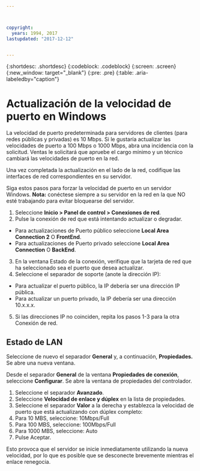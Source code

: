 ```yaml
---



copyright:
  years: 1994, 2017
lastupdated: "2017-12-12"


---
```


{:shortdesc: .shortdesc}
{:codeblock: .codeblock}
{:screen: .screen}
{:new_window: target="_blank"}
{:pre: .pre}
{:table: .aria-labeledby="caption"}

# Actualización de la velocidad de puerto en Windows

La velocidad de puerto predeterminada para servidores de clientes (para redes públicas y privadas) es 10 Mbps. Si le gustaría actualizar las velocidades de puerto a 100 Mbps o 1000 Mbps, abra una incidencia con la solicitud. Ventas le solicitará que apruebe el cargo mínimo y un técnico cambiará las velocidades de puerto en la red.

Una vez completada la actualización en el lado de la red, codifique las interfaces de red correspondientes en su servidor.

Siga estos pasos para forzar la velocidad de puerto en un servidor Windows. **Nota:** conéctese siempre a su servidor en la red en la que NO esté trabajando para evitar bloquearse del servidor.

1. Seleccione **Inicio > Panel de control > Conexiones de red**.
2. Pulse la conexión de red que está intentando actualizar o degradar.
  * Para actualizaciones de Puerto público seleccione **Local Area Connection 2** O **FrontEnd**.
  * Para actualizaciones de Puerto privado seleccione **Local Area Connection** O **BackEnd**.
3. En la ventana Estado de la conexión, verifique que la tarjeta de red que ha seleccionado sea el puerto que desea actualizar.
4. Seleccione el separador de soporte (anote la dirección IP):
  * Para actualizar el puerto público, la IP debería ser una dirección IP pública.
  * Para actualizar un puerto privado, la IP debería ser una dirección 10.x.x.x.
5. Si las direcciones IP no coinciden, repita los pasos 1-3 para la otra Conexión de red.

## Estado de LAN

Seleccione de nuevo el separador **General** y, a continuación, **Propiedades.** Se abre una nueva ventana.

Desde el separador **General** de la ventana **Propiedades de conexión**, seleccione **Configurar**. Se abre la ventana de propiedades del controlador.

1. Seleccione el separador **Avanzado**.
2. Seleccione **Velocidad de enlace y dúplex** en la lista de propiedades.
3. Seleccione el separador **Valor** a la derecha y establezca la velocidad de puerto que está actualizando con dúplex completo:
  1. Para 10 MBS, seleccione: 10Mbps/Full
  2. Para 100 MBS, seleccione: 100Mbps/Full
  3. Para 1000 MBS, seleccione: Auto
4. Pulse Aceptar.  

Esto provoca que el servidor se inicie inmediatamente utilizando la nueva velocidad, por lo que es posible que se desconecte brevemente mientras el enlace renegocia.
